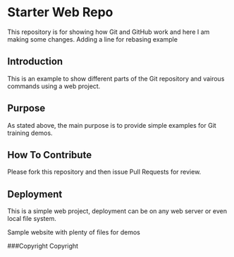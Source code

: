 # Starter Web Repo

This repository is for showing how Git and GitHub work and here I am making some changes.
Adding a line for rebasing example

## Introduction
This is an example to show different parts of the Git repository and vairous commands using a web project.

## Purpose
As stated above, the main purpose is to provide simple examples for Git training demos.

## How To Contribute
Please fork this repository and then issue Pull Requests for review.

## Deployment
This is a simple web project, deployment can be on any web server or even local file system.

Sample website with plenty of files for demos

###Copyright
Copyright
